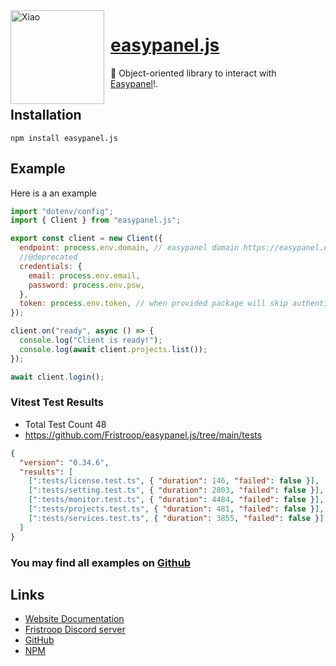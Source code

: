 <img width="150" height="150" align="left" style="float: left; margin: 0 10px 0 0;" alt="Xiao" src="https://fristroop.com/assets/logo-7d84cf41.png">

# [easypanel.js](https://github.com/Fristroop/easypanel-api)

💬 Object-oriented library to interact with [Easypanel](https://easypanel.io)!.

## Installation

```
npm install easypanel.js
```

## Example

Here is a an example

```js
import "dotenv/config";
import { Client } from "easypanel.js";

export const client = new Client({
  endpoint: process.env.domain, // easypanel domain https://easypanel.example.com
  //@deprecated
  credentials: {
    email: process.env.email,
    password: process.env.psw,
  },
  token: process.env.token, // when provided package will skip authenticating if token works!
});

client.on("ready", async () => {
  console.log("Client is ready!");
  console.log(await client.projects.list());
});

await client.login();
```

### Vitest Test Results

- Total Test Count 48
- https://github.com/Fristroop/easypanel.js/tree/main/tests

```json
{
  "version": "0.34.6",
  "results": [
    [":tests/license.test.ts", { "duration": 146, "failed": false }],
    [":tests/setting.test.ts", { "duration": 2803, "failed": false }],
    [":tests/monitor.test.ts", { "duration": 4484, "failed": false }],
    [":tests/projects.test.ts", { "duration": 481, "failed": false }],
    [":tests/services.test.ts", { "duration": 3855, "failed": false }]
  ]
}
```

### You may find all examples on [Github](https://github.com/Fristroop/easypanel-api/tree/main/tests)

## Links

- [Website Documentation](https://easypanel-js.fristroop.com)
- [Fristroop Discord server](https://discord.gg/c4hrGHwSgS)
- [GitHub](https://github.com/Fristroop/easypanel.js)
- [NPM](https://www.npmjs.com/package/easypanel.js)
